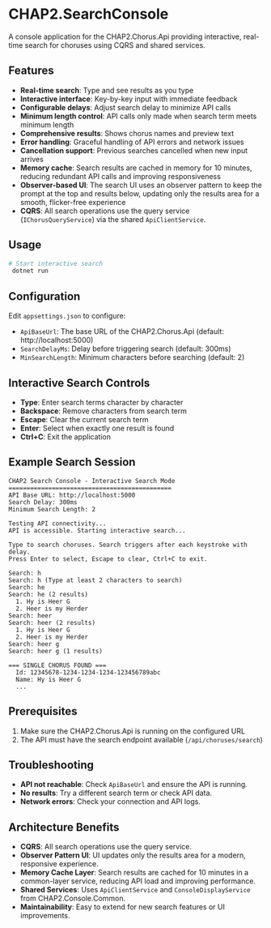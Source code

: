 # CHAP2.SearchConsole

A console application for the CHAP2.Chorus.Api providing interactive, real-time search for choruses using CQRS and shared services.

## Features

- **Real-time search**: Type and see results as you type
- **Interactive interface**: Key-by-key input with immediate feedback
- **Configurable delays**: Adjust search delay to minimize API calls
- **Minimum length control**: API calls only made when search term meets minimum length
- **Comprehensive results**: Shows chorus names and preview text
- **Error handling**: Graceful handling of API errors and network issues
- **Cancellation support**: Previous searches cancelled when new input arrives
- **Memory cache**: Search results are cached in memory for 10 minutes, reducing redundant API calls and improving responsiveness
- **Observer-based UI**: The search UI uses an observer pattern to keep the prompt at the top and results below, updating only the results area for a smooth, flicker-free experience
- **CQRS**: All search operations use the query service (`IChorusQueryService`) via the shared `ApiClientService`.

## Usage

```bash
# Start interactive search
 dotnet run
```

## Configuration

Edit `appsettings.json` to configure:
- `ApiBaseUrl`: The base URL of the CHAP2.Chorus.Api (default: http://localhost:5000)
- `SearchDelayMs`: Delay before triggering search (default: 300ms)
- `MinSearchLength`: Minimum characters before searching (default: 2)

## Interactive Search Controls
- **Type**: Enter search terms character by character
- **Backspace**: Remove characters from search term
- **Escape**: Clear the current search term
- **Enter**: Select when exactly one result is found
- **Ctrl+C**: Exit the application

## Example Search Session

```
CHAP2 Search Console - Interactive Search Mode
=============================================
API Base URL: http://localhost:5000
Search Delay: 300ms
Minimum Search Length: 2

Testing API connectivity...
API is accessible. Starting interactive search...

Type to search choruses. Search triggers after each keystroke with delay.
Press Enter to select, Escape to clear, Ctrl+C to exit.

Search: h
Search: h (Type at least 2 characters to search)
Search: he
Search: he (2 results)
  1. Hy is Heer G
  2. Heer is my Herder
Search: heer
Search: heer (2 results)
  1. Hy is Heer G
  2. Heer is my Herder
Search: heer g
Search: heer g (1 results)

=== SINGLE CHORUS FOUND ===
  Id: 12345678-1234-1234-1234-123456789abc
  Name: Hy is Heer G
  ...
```

## Prerequisites
1. Make sure the CHAP2.Chorus.Api is running on the configured URL
2. The API must have the search endpoint available (`/api/choruses/search`)

## Troubleshooting
- **API not reachable**: Check `ApiBaseUrl` and ensure the API is running.
- **No results**: Try a different search term or check API data.
- **Network errors**: Check your connection and API logs.

## Architecture Benefits
- **CQRS**: All search operations use the query service.
- **Observer Pattern UI**: UI updates only the results area for a modern, responsive experience.
- **Memory Cache Layer**: Search results are cached for 10 minutes in a common-layer service, reducing API load and improving performance.
- **Shared Services**: Uses `ApiClientService` and `ConsoleDisplayService` from CHAP2.Console.Common.
- **Maintainability**: Easy to extend for new search features or UI improvements. 